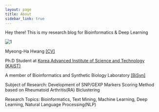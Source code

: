 ```yaml
---
layout: page
title: About
sidebar_link: true
---
```


<p class="message">
  Hey there! This is my research blog for Bioinformatics & Deep Learning
</p>

![1](https://github.com/MyeongHaHwang/myeonghahwang.github.io/blob/master/_screenshots/HMH.jpeg?raw=true "Title")

Myeong-Ha Hwang <a href="https://sites.google.com/site/raphael900929/">[CV]</a>

Ph.D Student at <a href="https://www.kaist.ac.kr/">Korea Advanced Institute of Science and Technology (KAIST)</a> 

A member of Bioinformatics and Synthetic Biology Laboratory <a href="https://bisyn.kaist.ac.kr/">[BiSyn]</a>

Subject of Research: 
Development of SNP/GEXP Markers Scoring Method based on Rheumatoid Arthritis(RA) Biclustering

Research Topics: 
Bioinformatics, Text Mining, Machine Learning, Deep Learning, Natural Language Processing(NLP)

